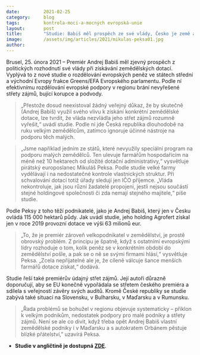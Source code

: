 ```yaml
---
date:         2021-02-25
category:     blog
tags:         kontrola-moci-a-mocných evropská-unie
layout:       post
title:        "Studie: Babiš měl prospěch ze své vlády, Česko je země agrobaronů"
image:        /assets/img/articles/2021/mikulas-peksa01.jpg
author:       
---
```



 

Brusel, 25. února 2021 – Premiér Andrej Babiš měl zjevný prospěch z politických rozhodnutí své vlády při získávání zemědělských dotací. Vyplývá to z nové studie o rozdělování evropských peněz ve státech střední a východní Evropy frakce Greens/EFA Evropského parlamentu. Podle ní efektivnímu rozdělování evropské podpory v regionu brání nevyřešené střety zájmů, bující korupce a podvody.

> „Přestože dosud neexistoval žádný veřejný důkaz, že by skutečně (Andrej Babiš) využil svého vlivu k získání konkrétní zemědělské dotace, lze tvrdit, že vláda nezvládla jeho střet zájmů rozumně vyřešit,“ uvádí studie. Podle ní jde Česká republika dlouhodobě na ruku velkým zemědělcům, zatímco ignoruje účinné nástroje na podporu těch malých.

> „Jsme například jedním ze států, které nevyužily speciální program na podporu malých zemědělců. Ten ulevuje farmářům hospodařícím na méně než 10 hektarech od složité dotační administrativy,“ vysvětluje pirátský europoslanec Mikuláš Peksa. Podle studie velké farmy vydělávají i na nedostatečné kontrole vlastnických struktur. Při schvalování dotací totiž úřady sledují jen IČO příjemce. „Vláda nekontroluje, jak jsou různí žadatelé propojeni, jestli nejsou součástí stejné holdingové společnosti či zda nemají stejného majitele,“ píše studie.

Podle Peksy z toho těží podnikatelé, jako je Andrej Babiš, který jen v Česku ovládá 115 000 hektarů půdy. Jak uvádí studie, jeho holding Agrofert získal jen v roce 2019 provozní dotace ve výši 63 milionů eur.

> „To, že je premiér zároveň velkopodnikatel v zemědělství, je prostě obrovský problém. Z principu je špatně, když s ostatními evropskými lídry rozhoduje o tom, kolik peněz se v konkrétním období do zemědělství pošle, a pak se o ně se svými firmami hlásí,“ vysvětluje Peksa. „Zcela nepřijatelné ale je, že cíleně válcuje šance menších farmářů dotace získat,“ dodává.

Studie řeší také premiérův údajný střet zájmů. Její autoři důrazně doporučují, aby se EU konečně vypořádala se střetem českého premiéra a sdílela s veřejností závěry svých auditů. Kromě České republiky se studie zabývá také situací na Slovensku, v Bulharsku, v Maďarsku a v Rumunsku. 

> „Řada problémů se bohužel v regionu objevuje systematicky – příklon k velkým podnikům, nedostatek podpory pro malé podniky a střety zájmů. Není se ale co divit, když třeba opět Andrej Babiš vlastní zemědělské podniky i v Maďarsku a s autokratem Orbánem pěstuje blízké přátelství,” uzavírá Peksa. 

* **Studie v angličtině je dostupná [ZDE](https://extranet.greens-efa.eu/public/media/file/1/6769)**.
